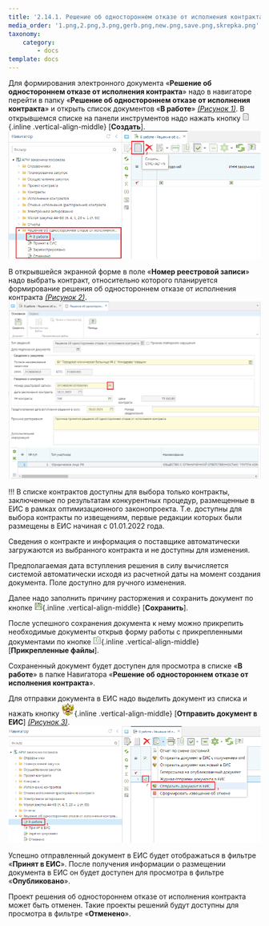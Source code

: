 ```yaml
---
title: '2.14.1. Решение об одностороннем отказе от исполнения контракта'
media_order: '1.png,2.png,3.png,gerb.png,new.png,save.png,skrepka.png'
taxonomy:
    category:
        - docs
template: docs
---
```


Для формирования электронного документа «**Решение об одностороннем отказе от исполнения контракта**» надо в навигаторе перейти в папку «**Решение об одностороннем отказе от исполнения контракта**» и открыть список документов «**В работе**» *[(Рисунок 1)](#ris-01)*. В открывшемся списке на панели инструментов надо нажать кнопку ![](new.png){.inline .vertical-align-middle} [**Создать**].
![Рисунок 1. Кнопка формирования нового документа](1.png?id=ris-01)

В открывшейся экранной форме в поле «**Номер реестровой записи**» надо выбрать контракт, относительно которого планируется формирование решения об одностороннем отказе от исполнения контракта *[(Рисунок 2)](#ris-02)*.
![Рисунок 2. Экранная форма документа](2.png?id=ris-02)

!!! В списке контрактов доступны для выбора только контракты, заключенные по результатам конкурентных процедур, размещенные в ЕИС в рамках оптимизационного законопроекта. Т.е. доступны для выбора контракты по извещениям, первые редакции которых были размещены в ЕИС начиная с 01.01.2022 года.

Сведения о контракте и информация о поставщике автоматически загружаются из выбранного контракта и не доступны для изменения.

Предполагаемая дата вступления решения в силу вычисляется системой автоматически исходя из расчетной даты на момент создания документа. Поле доступно для ручного изменения.

Далее надо заполнить причину расторжения и сохранить документ по кнопке ![](save.png){.inline .vertical-align-middle} [**Сохранить**].

После успешного сохранения документа к нему можно прикрепить необходимые документы открыв форму работы с прикрепленными документами по кнопке ![](skrepka.png){.inline .vertical-align-middle} [**Прикрепленные файлы**].

Сохраненный документ будет доступен для просмотра в списке «**В работе**» в папке Навигатора «**Решение об одностороннем отказе от исполнения контракта**».

Для отправки документа в ЕИС надо выделить документ из списка и нажать кнопку ![](gerb.png){.inline .vertical-align-middle} [**Отправить документ в ЕИС**] *[(Рисунок 3)](#ris-03)*.
![Рисунок 3. Кнопка отправки документа в ЕИС](3.png?id=ris-03)

Успешно отправленный документ в ЕИС будет отображаться в фильтре «**Принят в ЕИС**». После получения информации о размещении документа в ЕИС он будет доступен для просмотра в фильтре «**Опубликовано**».

Проект решения об одностороннем отказе от исполнения контракта может быть отменен. Такие проекты решений будут доступны для просмотра в фильтре «**Отменено**».